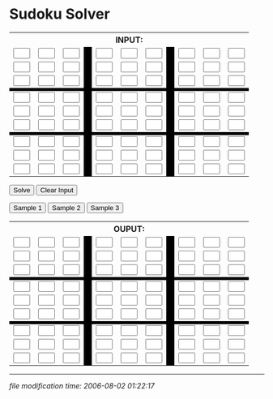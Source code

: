 Sudoku Solver
=============

<form id="sudokuinput" action="" onsubmit="return false;"><table class="p"><tbody><tr><th colspan="11">INPUT:</th></tr><tr><td><input name="00" size="1" type="text"></td><td><input name="01" size="1" type="text"></td><td><input name="02" size="1" type="text"></td><td style="background-color: black;" rowspan="3"></td><td><input name="03" size="1" type="text"></td><td><input name="04" size="1" type="text"></td><td><input name="05" size="1" type="text"></td><td style="background-color: black;" rowspan="3"></td><td><input name="06" size="1" type="text"></td><td><input name="07" size="1" type="text"></td><td><input name="08" size="1" type="text"></td></tr><tr><td><input name="10" size="1" type="text"></td><td><input name="11" size="1" type="text"></td><td><input name="12" size="1" type="text"></td><td><input name="13" size="1" type="text"></td><td><input name="14" size="1" type="text"></td><td><input name="15" size="1" type="text"></td><td><input name="16" size="1" type="text"></td><td><input name="17" size="1" type="text"></td><td><input name="18" size="1" type="text"></td></tr><tr><td><input name="20" size="1" type="text"></td><td><input name="21" size="1" type="text"></td><td><input name="22" size="1" type="text"></td><td><input name="23" size="1" type="text"></td><td><input name="24" size="1" type="text"></td><td><input name="25" size="1" type="text"></td><td><input name="26" size="1" type="text"></td><td><input name="27" size="1" type="text"></td><td><input name="28" size="1" type="text"></td></tr><tr><td style="background-color: black;" colspan="11"></td></tr><tr><td><input name="30" size="1" type="text"></td><td><input name="31" size="1" type="text"></td><td><input name="32" size="1" type="text"></td><td style="background-color: black;" rowspan="3"></td><td><input name="33" size="1" type="text"></td><td><input name="34" size="1" type="text"></td><td><input name="35" size="1" type="text"></td><td style="background-color: black;" rowspan="3"></td><td><input name="36" size="1" type="text"></td><td><input name="37" size="1" type="text"></td><td><input name="38" size="1" type="text"></td></tr><tr><td><input name="40" size="1" type="text"></td><td><input name="41" size="1" type="text"></td><td><input name="42" size="1" type="text"></td><td><input name="43" size="1" type="text"></td><td><input name="44" size="1" type="text"></td><td><input name="45" size="1" type="text"></td><td><input name="46" size="1" type="text"></td><td><input name="47" size="1" type="text"></td><td><input name="48" size="1" type="text"></td></tr><tr><td><input name="50" size="1" type="text"></td><td><input name="51" size="1" type="text"></td><td><input name="52" size="1" type="text"></td><td><input name="53" size="1" type="text"></td><td><input name="54" size="1" type="text"></td><td><input name="55" size="1" type="text"></td><td><input name="56" size="1" type="text"></td><td><input name="57" size="1" type="text"></td><td><input name="58" size="1" type="text"></td></tr><tr><td style="background-color: black;" colspan="11"></td></tr><tr><td><input name="60" size="1" type="text"></td><td><input name="61" size="1" type="text"></td><td><input name="62" size="1" type="text"></td><td style="background-color: black;" rowspan="3"></td><td><input name="63" size="1" type="text"></td><td><input name="64" size="1" type="text"></td><td><input name="65" size="1" type="text"></td><td style="background-color: black;" rowspan="3"></td><td><input name="66" size="1" type="text"></td><td><input name="67" size="1" type="text"></td><td><input name="68" size="1" type="text"></td></tr><tr><td><input name="70" size="1" type="text"></td><td><input name="71" size="1" type="text"></td><td><input name="72" size="1" type="text"></td><td><input name="73" size="1" type="text"></td><td><input name="74" size="1" type="text"></td><td><input name="75" size="1" type="text"></td><td><input name="76" size="1" type="text"></td><td><input name="77" size="1" type="text"></td><td><input name="78" size="1" type="text"></td></tr><tr><td><input name="80" size="1" type="text"></td><td><input name="81" size="1" type="text"></td><td><input name="82" size="1" type="text"></td><td><input name="83" size="1" type="text"></td><td><input name="84" size="1" type="text"></td><td><input name="85" size="1" type="text"></td><td><input name="86" size="1" type="text"></td><td><input name="87" size="1" type="text"></td><td><input name="88" size="1" type="text"></td></tr></tbody></table></form>

<input value="Solve" onclick="solve();" type="button"> <input value="Clear Input" onclick="clearinput();" type="button">

<input value="Sample 1" onclick="sample1();" type="button"> <input value="Sample 2" onclick="sample2();" type="button"> <input value="Sample 3" onclick="sample3();" type="button">

<form id="sudokuoutput" action="" onsubmit="return false;"><table class="p"><tbody><tr><th colspan="11">OUPUT:</th></tr><tr><td><input style="" readonly="readonly" name="00" size="1" type="text"></td><td><input style="" readonly="readonly" name="01" size="1" type="text"></td><td><input style="" readonly="readonly" name="02" size="1" type="text"></td><td style="background-color: black;" rowspan="3"></td><td><input style="" readonly="readonly" name="03" size="1" type="text"></td><td><input style="" readonly="readonly" name="04" size="1" type="text"></td><td><input style="" readonly="readonly" name="05" size="1" type="text"></td><td style="background-color: black;" rowspan="3"></td><td><input style="" readonly="readonly" name="06" size="1" type="text"></td><td><input style="" readonly="readonly" name="07" size="1" type="text"></td><td><input style="" readonly="readonly" name="08" size="1" type="text"></td></tr><tr><td><input style="" readonly="readonly" name="10" size="1" type="text"></td><td><input style="" readonly="readonly" name="11" size="1" type="text"></td><td><input style="" readonly="readonly" name="12" size="1" type="text"></td><td><input style="" readonly="readonly" name="13" size="1" type="text"></td><td><input style="" readonly="readonly" name="14" size="1" type="text"></td><td><input style="" readonly="readonly" name="15" size="1" type="text"></td><td><input style="" readonly="readonly" name="16" size="1" type="text"></td><td><input style="" readonly="readonly" name="17" size="1" type="text"></td><td><input style="" readonly="readonly" name="18" size="1" type="text"></td></tr><tr><td><input style="" readonly="readonly" name="20" size="1" type="text"></td><td><input style="" readonly="readonly" name="21" size="1" type="text"></td><td><input style="" readonly="readonly" name="22" size="1" type="text"></td><td><input style="" readonly="readonly" name="23" size="1" type="text"></td><td><input style="" readonly="readonly" name="24" size="1" type="text"></td><td><input style="" readonly="readonly" name="25" size="1" type="text"></td><td><input style="" readonly="readonly" name="26" size="1" type="text"></td><td><input style="" readonly="readonly" name="27" size="1" type="text"></td><td><input style="" readonly="readonly" name="28" size="1" type="text"></td></tr><tr><td style="background-color: black;" colspan="11"></td></tr><tr><td><input style="" readonly="readonly" name="30" size="1" type="text"></td><td><input style="" readonly="readonly" name="31" size="1" type="text"></td><td><input style="" readonly="readonly" name="32" size="1" type="text"></td><td style="background-color: black;" rowspan="3"></td><td><input style="" readonly="readonly" name="33" size="1" type="text"></td><td><input style="" readonly="readonly" name="34" size="1" type="text"></td><td><input style="" readonly="readonly" name="35" size="1" type="text"></td><td style="background-color: black;" rowspan="3"></td><td><input style="" readonly="readonly" name="36" size="1" type="text"></td><td><input style="" readonly="readonly" name="37" size="1" type="text"></td><td><input style="" readonly="readonly" name="38" size="1" type="text"></td></tr><tr><td><input style="" readonly="readonly" name="40" size="1" type="text"></td><td><input style="" readonly="readonly" name="41" size="1" type="text"></td><td><input style="" readonly="readonly" name="42" size="1" type="text"></td><td><input style="" readonly="readonly" name="43" size="1" type="text"></td><td><input style="" readonly="readonly" name="44" size="1" type="text"></td><td><input style="" readonly="readonly" name="45" size="1" type="text"></td><td><input style="" readonly="readonly" name="46" size="1" type="text"></td><td><input style="" readonly="readonly" name="47" size="1" type="text"></td><td><input style="" readonly="readonly" name="48" size="1" type="text"></td></tr><tr><td><input style="" readonly="readonly" name="50" size="1" type="text"></td><td><input style="" readonly="readonly" name="51" size="1" type="text"></td><td><input style="" readonly="readonly" name="52" size="1" type="text"></td><td><input style="" readonly="readonly" name="53" size="1" type="text"></td><td><input style="" readonly="readonly" name="54" size="1" type="text"></td><td><input style="" readonly="readonly" name="55" size="1" type="text"></td><td><input style="" readonly="readonly" name="56" size="1" type="text"></td><td><input style="" readonly="readonly" name="57" size="1" type="text"></td><td><input style="" readonly="readonly" name="58" size="1" type="text"></td></tr><tr><td style="background-color: black;" colspan="11"></td></tr><tr><td><input style="" readonly="readonly" name="60" size="1" type="text"></td><td><input style="" readonly="readonly" name="61" size="1" type="text"></td><td><input style="" readonly="readonly" name="62" size="1" type="text"></td><td style="background-color: black;" rowspan="3"></td><td><input style="" readonly="readonly" name="63" size="1" type="text"></td><td><input style="" readonly="readonly" name="64" size="1" type="text"></td><td><input style="" readonly="readonly" name="65" size="1" type="text"></td><td style="background-color: black;" rowspan="3"></td><td><input style="" readonly="readonly" name="66" size="1" type="text"></td><td><input style="" readonly="readonly" name="67" size="1" type="text"></td><td><input style="" readonly="readonly" name="68" size="1" type="text"></td></tr><tr><td><input style="" readonly="readonly" name="70" size="1" type="text"></td><td><input style="" readonly="readonly" name="71" size="1" type="text"></td><td><input style="" readonly="readonly" name="72" size="1" type="text"></td><td><input style="" readonly="readonly" name="73" size="1" type="text"></td><td><input style="" readonly="readonly" name="74" size="1" type="text"></td><td><input style="" readonly="readonly" name="75" size="1" type="text"></td><td><input style="" readonly="readonly" name="76" size="1" type="text"></td><td><input style="" readonly="readonly" name="77" size="1" type="text"></td><td><input style="" readonly="readonly" name="78" size="1" type="text"></td></tr><tr><td><input style="" readonly="readonly" name="80" size="1" type="text"></td><td><input style="" readonly="readonly" name="81" size="1" type="text"></td><td><input style="" readonly="readonly" name="82" size="1" type="text"></td><td><input style="" readonly="readonly" name="83" size="1" type="text"></td><td><input style="" readonly="readonly" name="84" size="1" type="text"></td><td><input style="" readonly="readonly" name="85" size="1" type="text"></td><td><input style="" readonly="readonly" name="86" size="1" type="text"></td><td><input style="" readonly="readonly" name="87" size="1" type="text"></td><td><input style="" readonly="readonly" name="88" size="1" type="text"></td></tr></tbody></table></form>

<script type="text/javascript"><!-- // SUDOKU-SOLVER [BRUTE FORCE] // (C) 2005 Hal Canary // h3 at halcanary dot org // Version: 2005-12-06 // This is free software; you can redistribute // it and modify it under the terms of version // 2 of the GNU GPL. function solve() { var sdkinp = document.getElementById("sudokuinput"); var sdkout = document.getElementById("sudokuoutput"); var s = new Array(81); var p = new Array(81); var orig = new Array(81); clearoutput(); for(var i = 0; i < 81; i++) { s[i] = sdkinp[i].value; if (s[i] == "") { s[i] = 0; } if (s[i] == " ") { s[i] = 0; } if (s[i] != 0) { orig[i] = 1; p[i] = 1; sdkout[i].value = s[i]; sdkout[i].style.backgroundColor = "#dddddd"; } else { orig[i] = 0; p[i] = 0; sdkout[i].style.backgroundColor = "#ffffff"; } } var elim = new Array(81); for(var i = 0; i < 81; i++) { elim[i] = new Array(10); for(var j = 0; j < 10; j++) { elim[i][j] = 0; } } function bleg(w) { var row = (Math.floor(w/9) * 9); for(var i = 0; i < 9; i++) { foo(row + i,s[w]); } var col = w%9; for(var i = 0; i < 9; i++) { foo(col + (i*9),s[w]); } var square = (Math.floor(w/3)*3) - (Math.floor(w/9)*9) + (Math.floor(w/27)*27); things = [ square+ 0, square+ 1, square+ 2, square+ 9, square+10, square+11, square+18, square+19, square+20 ]; for(var i = 0; i < 9; i++) { foo(things[i],s[w]); } } function foo(pos,valz) { if (s[pos]==0) { elim[pos][valz]++; if (elim[pos][valz] == 1) { elim[pos][0]++; } if (elim[pos][0] == 8){ for(var k=1; k < 10; k++) { if (elim[pos][k]==0){ s[pos]=k; sdkout[pos].value = k; sdkout[pos].style.backgroundColor = "#ffffaa"; p[pos]=1; bleg(pos); } } } } } for(var w = 0; w < 81; w++) { if (orig[w]==1){ bleg(w); } } function brute() { //work on brute-forceing // I *am* the Brute Squad. function testpos(pos) { var square; var contents; // Test the 3x3 region. square = (Math.floor(pos/3)*3) - (Math.floor(pos/9)*9) + (Math.floor(pos/27)*27); contents = [ s[square+ 0], s[square+ 1], s[square+ 2], s[square+ 9], s[square+10], s[square+11], s[square+18], s[square+19], s[square+20] ]; for(var i = 0; i < 9; i++) { if (contents[i] != 0) { for(var j = i+1; j < 9; j++) { if (contents[i] == contents[j]) { return 1; } } } } // Test the row. square = (Math.floor(pos/9)*9); contents = [ s[square+ 0], s[square+ 1], s[square+ 2], s[square+ 3], s[square+4], s[square+5], s[square+6], s[square+7], s[square+8] ]; for(var i = 0; i < 9; i++) { if (contents[i] != 0) { for(var j = i+1; j < 9; j++) { if (contents[i] == contents[j]) { return 1; } } } } // Test the column. square = pos%9; contents = [ s[square+ 0], s[square+ 9], s[square+ 18], s[square+27], s[square+36], s[square+45], s[square+54], s[square+63], s[square+72] ]; for(var i = 0; i < 9; i++) { if (contents[i] != 0) { for(var j = i+1; j < 9; j++) { if (contents[i] == contents[j]) { return 1; } } } } // Passed all tests. return 0; } // Main loop: var done = 0; var c = 0; // current position. var iteration = 0; var neediteration = 0; var sure="Are you sure there's a solution?"; var good; var bad; while ( ! done ) { iteration++; if (c==81) { done = 1 ; } else if (p[c] == 1) { c++; } else { good = 0; bad = 0; if (s[c] == 0 || neediter == 1 ) { s[c]++; //sdkout[c].value = s[c]; if (s[c] >= 10) { bad = 1; } neediter = 0; } while(!good && !bad) { if (testpos(c)) { s[c]++; //sdkout[c].value = s[c]; if (s[c] >= 10) { bad = 1; } } else { good = 1; } } if (bad) { s[c] = 0; //sdkout[c].value = ""; c = c-1; if (c == -1) { alert( sure ); return 1; } while (p[c] == 1) { c = c-1; if (c == -1) { alert( sure ); return 1; } } neediter=1; } else if (good) { sdkout[c].value = s[c]; c++; } } } } brute(); for(var i = 0; i < 81; i++) { sdkout[i].value = s[i]; } } function clearinput() { var sdkinp = document.getElementById("sudokuinput"); for(var i = 0; i < 81; i++) { sdkinp[i].value = ""; } } function clearoutput() { var sdkout = document.getElementById("sudokuoutput"); for(var i = 0; i < 81; i++) { sdkout[i].value = ""; sdkout[i].style.backgroundColor = "#ffffff"; } } function sample1() { var sdkinp = document.getElementById("sudokuinput"); var x = new Array( "","","",2,1,5,6,3,"","", 6,"","","",4,9,"","","", "","","","","","",4,8, "","",1,"",5,2,"","","", "",5,7,"","","",1,2,"", "","","",1,4,"",7,"","", 8,4,"","","","","","","", "","",6,4,"","","",1,"", "",2,5,3,6,9,"","",""); for(var i = 0; i < 81; i++) { sdkinp[i].value = x[i]; } clearoutput() ; } function sample2() { var sdkinp = document.getElementById("sudokuinput"); var x = new Array( "",1,2,3,"","","","","", "",4,"",5,"",6,"","","", "",5,"","","","",1,4,7, 2,"","","",4,"",8,"",6, 4,"","","",9,"","","",3, 6,"",5,"",2,"","","",1, 8,3,4,"","","","",6,"", "","","",4,"",7,"",5,"", "","","","","",2,9,1,""); for(var i = 0; i < 81; i++) { sdkinp[i].value = x[i]; } clearoutput() ; } function sample3() { var sdkinp = document.getElementById("sudokuinput"); var x = new Array( "","",1,"","",2,3,"",4, 5,"","",3,"",6,1,"","", 4,"","","","",7,8,"","", "",1,"","",5,"","",4,"", "",8,"","",3,"","",7,"", "",6,"","",9,"","",2,"", "","",3,4,"","","","",6, "","",2,1,"",5,"","",9, 6,"",7,8,"","",4,"",""); for(var i = 0; i < 81; i++) { sdkinp[i].value = x[i]; } clearoutput() ; } --></script>

* * *

<div class="rightside"><em>file modification time: 2006-08-02 01:22:17</em></div>

